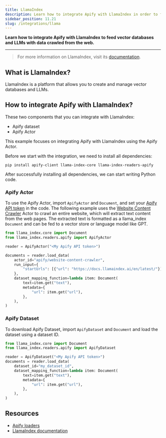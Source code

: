 ```yaml
---
title: LlamaIndex
description: Learn how to integrate Apify with LlamaIndex in order to feed vector databases and LLMs with data crawled from the web.
sidebar_position: 11.21
slug: /integrations/llama
---
```


**Learn how to integrate Apify with LlamaIndex to feed vector databases and LLMs with data crawled from the web.**

---

> For more information on LlamaIndex, visit its [documentation](https://docs.llamaindex.ai/en/stable/).

## What is LlamaIndex?

LlamaIndex is a platform that allows you to create and manage vector databases and LLMs.

## How to integrate Apify with LlamaIndex?

These two components that you can integrate with LlamaIndex:

* Apify dataset
* Apify Actor

This example focuses on integrating Apify with LlamaIndex using the Apify Actor.

Before we start with the integration, we need to install all dependencies:

`pip install apify-client llama-index-core llama-index-readers-apify`

After successfully installing all dependencies, we can start writing Python code.

### Apify Actor

To use the Apify Actor, import `ApifyActor` and `Document`, and set your [Apify API token](https://docs.apify.com/platform/integrations/api#api-token) in the code.
The following example uses the [Website Content Crawler](https://apify.com/apify/website-content-crawler) Actor to crawl an entire website, which will extract text content from the web pages.
The extracted text is formatted as a llama_index `Document` and can be fed to a vector store or language model like GPT.


```python
from llama_index.core import Document
from llama_index.readers.apify import ApifyActor

reader = ApifyActor("<My Apify API token>")

documents = reader.load_data(
    actor_id="apify/website-content-crawler",
    run_input={
        "startUrls": [{"url": "https://docs.llamaindex.ai/en/latest/"}]
    },
    dataset_mapping_function=lambda item: Document(
        text=item.get("text"),
        metadata={
            "url": item.get("url"),
        },
    ),
)
```

### Apify Dataset

To download Apify Dataset, import `ApifyDataset` and `Document` and load the dataset using a dataset ID.

```python
from llama_index.core import Document
from llama_index.readers.apify import ApifyDataset

reader = ApifyDataset("<My Apify API token>")
documents = reader.load_data(
    dataset_id="my_dataset_id",
    dataset_mapping_function=lambda item: Document(
        text=item.get("text"),
        metadata={
            "url": item.get("url"),
        },
    ),
)
```

## Resources

* [Apify loaders](https://llamahub.ai/l/readers/llama-index-readers-apify)
* [LlamaIndex documentation](https://docs.llamaindex.ai/en/stable/)
